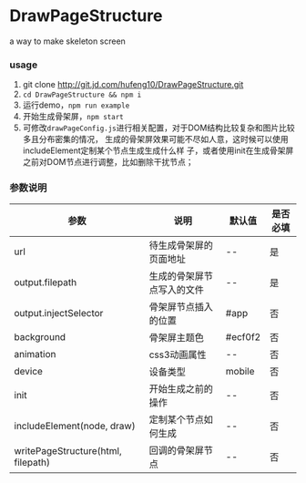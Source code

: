 # DrawPageStructure
a way to make skeleton screen

### usage
1. git clone http://git.jd.com/hufeng10/DrawPageStructure.git
2. `cd DrawPageStructure && npm i`
2. 运行demo，`npm run example`
3. 开始生成骨架屏，`npm start`
4. 可修改`drawPageConfig.js`进行相关配置，对于DOM结构比较复杂和图片比较多且分布密集的情况，
    生成的骨架屏效果可能不尽如人意，这时候可以使用includeElement定制某个节点生成生成什么样
    子，或者使用init在生成骨架屏之前对DOM节点进行调整，比如删除干扰节点；

### 参数说明
| 参数 | 说明 | 默认值 | 是否必填
|----- | ----- | ----- | -----
| url | 待生成骨架屏的页面地址 | -- | 是
| output.filepath | 生成的骨架屏节点写入的文件 | -- | 是
| output.injectSelector | 骨架屏节点插入的位置 | #app | 否
| background | 骨架屏主题色 | #ecf0f2 | 否
| animation | css3动画属性 | -- | 否
| device | 设备类型 | mobile | 否
| init | 开始生成之前的操作 | -- | 否
| includeElement(node, draw) | 定制某个节点如何生成 | -- | 否
| writePageStructure(html, filepath) | 回调的骨架屏节点 | -- | 否
